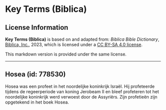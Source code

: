 # Key Terms (Biblica)

## License Information

**Key Terms (Biblica)** is based on and adapted from: _Biblica Bible Dictionary_, [Biblica, Inc.](https://www.biblica.com/), 2023, which is licensed under a [CC BY-SA 4.0 license](https://creativecommons.org/licenses/by-sa/4.0/legalcode.en).

This markdown version is provided under the same license.



--------------------------------

## Hosea (id: 778530)

Hosea was een profeet in het noordelijke koninkrijk Israël. Hij profeteerde tijdens de regeerperiode van koning Jerobeam II en bleef profeteren tot het noordelijke koninkrijk werd verwoest door de Assyriërs. Zijn profetieën zijn opgetekend in het boek Hosea.


